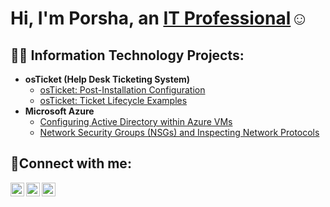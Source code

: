 <h1>Hi, I'm Porsha, an <a href="https://linkedin.com/in/Porsha">IT Professional</a>☺</h1>

<h2>👨‍💻 Information Technology Projects:</h2>

- <b>osTicket (Help Desk Ticketing System)</b>
  - [osTicket: Post-Installation Configuration](https://github.com/porshawoodscc/post-install-config)
  - [osTicket: Ticket Lifecycle Examples](https://github.com/porshawoodscc/ticket-lifecycle)
- <b>Microsoft Azure</b>
  - [Configuring Active Directory within Azure VMs](https://github.com/porshawoodscc/configure-ad)
  - [Network Security Groups (NSGs) and Inspecting Network Protocols](https://github.com/porshawoodscc/azure-network-protocols)

<h2>🤳Connect with me:</h2>

[<img align="left" alt="Porsha | Twitter" width="22px" src="https://cdn.jsdelivr.net/npm/simple-icons@v3/icons/twitter.svg" />][twitter]
[<img align="left" alt="Porsha | LinkedIn" width="22px" src="https://cdn.jsdelivr.net/npm/simple-icons@v3/icons/linkedin.svg" />][linkedin]
[<img align="left" alt="Porsha | Instagram" width="22px" src="https://cdn.jsdelivr.net/npm/simple-icons@v3/icons/instagram.svg" />][instagram]

[twitter]: https://twitter.com/Porsha
[instagram]: https://www.instagram.com/Porsha
[linkedin]: https://linkedin.com/in/Porsha
